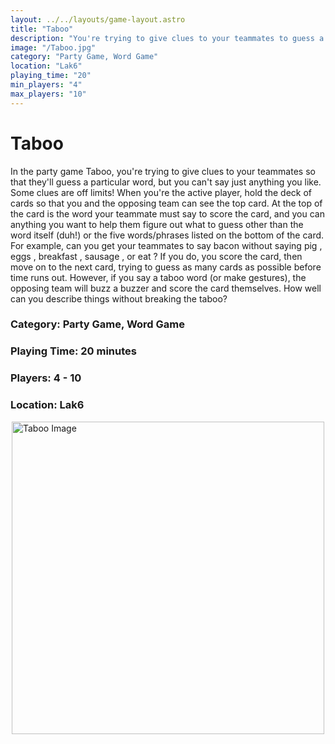 ```yaml
---
layout: ../../layouts/game-layout.astro
title: "Taboo"
description: "You're trying to give clues to your teammates to guess a particular word, but you can't say the taboo'd words."
image: "/Taboo.jpg"
category: "Party Game, Word Game"
location: "Lak6"
playing_time: "20"
min_players: "4"
max_players: "10"
---
```

# Taboo

In the party game Taboo, you're trying to give clues to your teammates so that they'll guess a particular word, but you can't say just anything you like. Some clues are off limits!  When you're the active player, hold the deck of cards so that you and the opposing team can see the top card. At the top of the card is the word your teammate must say to score the card, and you can anything you want to help them figure out what to guess other than the word itself (duh!) or the five words/phrases listed on the bottom of the card.  For example, can you get your teammates to say  bacon  without saying  pig ,  eggs ,  breakfast ,  sausage , or  eat ? If you do, you score the card, then move on to the next card, trying to guess as many cards as possible before time runs out. However, if you say a taboo word (or make gestures), the opposing team will buzz a buzzer and score the card themselves.  How well can you describe things without breaking the taboo?  

### Category: Party Game, Word Game

### Playing Time: 20 minutes

### Players: 4 - 10

### Location: Lak6

<img src="/Taboo.jpg" alt="Taboo Image" width="500" style="display: block; margin: 0 auto">

    